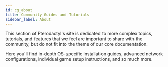 ```yaml
---
id: cg_about
title: Community Guides and Tutorials
sidebar_label: About
---
```


This section of Pterodactyl's site is dedicated to more complex topics, tutorials, and features that we
feel are important to share with the community, but do not fit into the theme of our core documentation.

Here you'll find in-depth OS-specific installation guides, advanced network configurations, individual game
setup instructions, and so much more.
